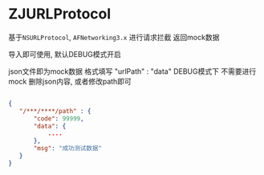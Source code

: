 # ZJURLProtocol

基于`NSURLProtocol`, `AFNetworking3.x` 进行请求拦截 返回mock数据

 
导入即可使用, 默认DEBUG模式开启
 
 json文件即为mock数据 格式填写 "urlPath" : "data" DEBUG模式下 不需要进行mock 删除json内容, 或者修改path即可
 
 ```json
 
 {
    "/***/****/path" : {
        "code": 99999,
        "data": {
            ....
        },
        "msg": "成功测试数据"
    }
}
 
 ```
